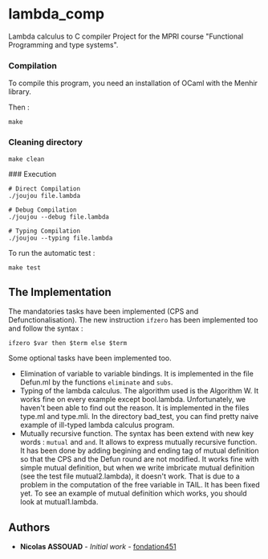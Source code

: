 # lambda_comp
Lambda calculus to C compiler
Project for the MPRI course "Functional Programming and type systems".

### Compilation

To compile this program, you need an installation of OCaml with the Menhir library.

Then :

```
make
```

### Cleaning directory

```
make clean
```

### Execution

```
# Direct Compilation
./joujou file.lambda

# Debug Compilation
./joujou --debug file.lambda

# Typing Compilation
./joujou --typing file.lambda
```

To run the automatic test :

```
make test
```

## The Implementation

The mandatories tasks have been implemented (CPS and Defunctionalisation).
The new instruction `ifzero` has been implemented too and follow the syntax :
```
ifzero $var then $term else $term
```

Some optional tasks have been implemented too.
* Elimination of variable to variable bindings. It is implemented in the file Defun.ml by the functions `eliminate` and `subs`.
* Typing of the lambda calculus. The algorithm used is the Algorithm W. It works fine on every example except bool.lambda. Unfortunately, we haven't been able to find out the reason. It is implemented in the files type.ml and type.mli. In the directory bad_test, you can find pretty naive example of ill-typed lambda calculus program.
* Mutually recursive function. The syntax has been extend with new key words : `mutual` and `and`. It allows to express mutually recursive function. It has been done by adding begining and ending tag of mutual definition so that the CPS and the Defun round are not modified. It works fine with simple mutual definition, but when we write imbricate mutual definition (see the test file mutual2.lambda), it doesn't work. That is due to a problem in the computation of the free variable in TAIL. It has been fixed yet. To see an example of mutual definition which works, you should look at mutual1.lambda.

## Authors

* **Nicolas ASSOUAD** - *Initial work* - [fondation451](https://github.com/fondation451)
